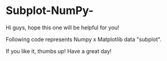 # Subplot-NumPy-
Hi guys, hope this one will be helpful for you!

Following code represents Numpy x Matplotlib data "subplot".

If you like it, thumbs up!
Have a great day!

